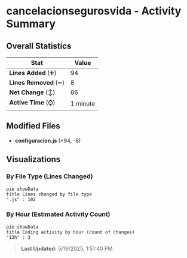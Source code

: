 # cancelacionsegurosvida - Activity Summary 

## Overall Statistics

| Stat                   | Value                                                             |
| ---------------------- | ----------------------------------------------------------------- |
| **Lines Added** (➕)   | 94                                          |
| **Lines Removed** (➖) | 8                                        |
| **Net Change** (↕)    | 86                |
| **Active Time** (⌚)   | 1 minute |


## Modified Files
- **configuracion.js** (+94, -8)

## Visualizations

### By File Type (Lines Changed)

```mermaid
pie showData
title Lines changed by file type
".js" : 102
```

### By Hour (Estimated Activity Count)

```mermaid
pie showData
title Coding activity by hour (count of changes)
"13h" : 3
```


> **Last Updated:** 5/19/2025, 1:51:40 PM
